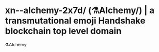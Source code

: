 # xn--alchemy-2x7d/ (⚗Alchemy/) | a transmutational emoji Handshake blockchain top level domain
⚗Alchemy
